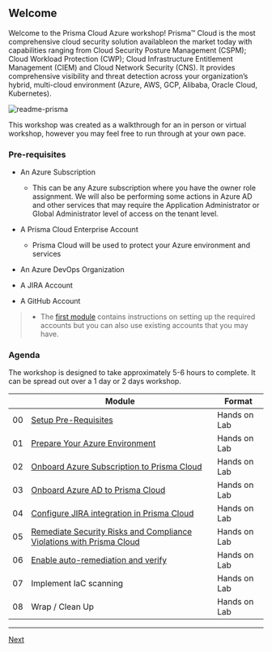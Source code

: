 ## Welcome

Welcome to the Prisma Cloud Azure workshop! Prisma™ Cloud is the most comprehensive cloud security solution availableon the market today with capabilities ranging from Cloud Security Posture Management (CSPM); Cloud Workload Protection (CWP);  Cloud Infrastructure Entitlement Management (CIEM) and Cloud Network Security (CNS). It provides comprehensive visibility and threat detection across your organization’s hybrid, multi-cloud environment (Azure, AWS, GCP, Alibaba, Oracle Cloud, Kubernetes). 

![readme-prisma](./images/readme-prisma.png)

This workshop was created as a walkthrough for an in person or virtual workshop, however you may feel free to run through at your own pace.

### Pre-requisites

* An Azure Subscription
  * This can be any Azure subscription where you have the owner role assignment. We will also be performing some actions in Azure AD and other services that may require the Application Administrator or Global Administrator level of access on the tenant level.

* A Prisma Cloud Enterprise Account
  * Prisma Cloud will be used to protect your Azure environment and services
* An Azure DevOps Organization
* A JIRA Account
* A GitHub Account

>* The [first module](modules/0-prerequisites.md) contains instructions on setting up the required accounts but you can also use existing accounts that you may have.
### Agenda

The workshop is designed to take approximately 5-6 hours to complete. It can be spread out over a 1 day or 2 days workshop.

|    | Module                   | Format       |
|----|--------------------------|--------------|
| 00 | [Setup Pre-Requisites](modules/0-prerequisites.md)                         | Hands on Lab |
| 01 | [Prepare Your Azure Environment](modules/1-prepare-the-environment.md) | Hands on Lab |
| 02 | [Onboard Azure Subscription to Prisma Cloud](modules/2-onboard-azure-sub.md) | Hands on Lab |
| 03 | [Onboard Azure AD to Prisma Cloud](modules/3-onboard-azure-ad.md)                | Hands on Lab |
| 04 | [Configure JIRA integration in Prisma Cloud](modules/4-jira-integration.md) | Hands on Lab |
| 05 | [Remediate Security Risks and Compliance Violations with Prisma Cloud](modules/6-respond-and-remediate.md)  | Hands on Lab |
| 06 | [Enable auto-remediation and verify](modules/7-configure-auto-remediation.md) | Hands on Lab |
| 07 | Implement IaC scanning    | Hands on Lab |
| 08 | Wrap / Clean Up     | Hands on Lab |
----

[Next](full/1-create-aro-cluster.md)